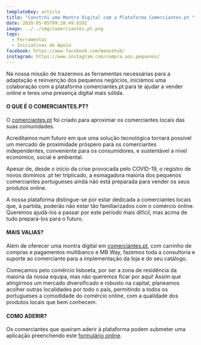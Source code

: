 ```yaml
---
templateKey: article
title: "Constrói uma Montra Digital com a Plataforma Comerciantes.pt "
date: 2020-05-05T09:28:49.659Z
image: ../../img/comerciantes.pt.png
tags:
  - Ferramentas
  - Iniciativas de Apoio
facebook: https://www.facebook.com/menoshub/
instagram: https://www.instagram.com/compra.aos.pequenos/
---
```

Na nossa missão de trazermos as ferramentas necessárias para a adaptação e reinvenção dos pequenos negócios, iniciámos uma colaboração com a plataforma comerciantes.pt para te ajudar a vender online e teres uma presença digital mais sólida.



#### O QUE É O COMERCIANTES.PT?

O [comerciantes.pt](https://comerciantes.pt/) foi criado para aproximar os comerciantes locais das suas comunidades.

Acreditamos num futuro em que uma solução tecnológica tornará possível um mercado de proximidade próspero para os comerciantes independentes, conveniente para os consumidores, e sustentável a nível económico, social e ambiental.

Apesar de, desde o início da crise provocada pelo COVID-19, o registro de novos domínios .pt ter triplicado, a esmagadora maioria dos pequenos comerciantes portugueses ainda não está preparada para vender os seus produtos online.

A nossa plataforma distingue-se por estar dedicada a comerciantes locais que, à partida, poderão não estar tão familiarizados com o comércio online. Queremos ajudá-los a passar por este período mais difícil, mas acima de tudo prepará-los para o futuro.



#### MAIS VALIAS?

Além de oferecer uma montra digital em [comerciantes.pt](https://comerciantes.pt/), com carrinho de compras e pagamentos multibanco e MB Way, fazemos toda a consultoria e suporte ao comerciante para a implementação da loja e do seu catálogo.

Começamos pelo comércio lisboeta, por ser a zona de residência da maioria da nossa equipa, mas não queremos ficar por aqui! Assim que atingirmos um mercado diversificado e robusto na capital, planeamos acolher outras localidades por todo o país, permitindo a todos os portugueses a comodidade do comércio online, com a qualidade dos produtos locais que bem conhecem. 



#### COMO ADERIR?

Os comerciantes que queiram aderir à plataforma podem submeter uma aplicação preenchendo este [formulário online](https://comerciantes.pt/pages/comerciantes).
